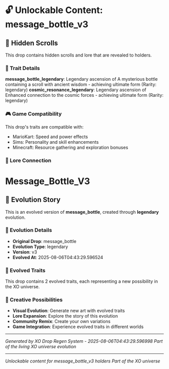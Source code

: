# 🔓 Unlockable Content: message_bottle_v3

## 📜 Hidden Scrolls

This drop contains hidden scrolls and lore that are revealed to holders.

### 🧬 Trait Details

**message_bottle_legendary**: Legendary ascension of A mysterious bottle containing a scroll with ancient wisdom - achieving ultimate form (Rarity: legendary)
**cosmic_resonance_legendary**: Legendary ascension of Enhanced connection to the cosmic forces - achieving ultimate form (Rarity: legendary)

### 🎮 Game Compatibility

This drop's traits are compatible with:
- MarioKart: Speed and power effects
- Sims: Personality and skill enhancements
- Minecraft: Resource gathering and exploration bonuses

### 🌌 Lore Connection

# Message_Bottle_V3

## 🌌 Evolution Story

This is an evolved version of **message_bottle**, created through **legendary** evolution.

### 🔄 Evolution Details

- **Original Drop**: message_bottle
- **Evolution Type**: legendary
- **Version**: v3
- **Evolved At**: 2025-08-06T04:43:29.596524

### 🧬 Evolved Traits

This drop contains 2 evolved traits, each representing a new possibility in the XO universe.

### 🎨 Creative Possibilities

- **Visual Evolution**: Generate new art with evolved traits
- **Lore Expansion**: Explore the story of this evolution
- **Community Remix**: Create your own variations
- **Game Integration**: Experience evolved traits in different worlds

---

*Generated by XO Drop Regen System - 2025-08-06T04:43:29.596998*
*Part of the living XO universe evolution*

---

*Unlockable content for message_bottle_v3 holders*
*Part of the XO universe*
